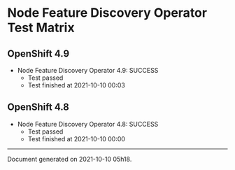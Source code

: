 
Node Feature Discovery Operator Test Matrix
===========================================

OpenShift 4.9
-------------


* Node Feature Discovery Operator 4.9: SUCCESS
  - Test passed
  - Test finished at 2021-10-10 00:03

OpenShift 4.8
-------------


* Node Feature Discovery Operator 4.8: SUCCESS
  - Test passed
  - Test finished at 2021-10-10 00:00


---
Document generated on 2021-10-10 05h18.
